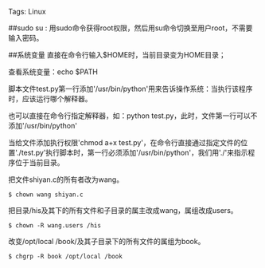 Tags: Linux

##sudo su :
用sudo命令获得root权限，然后用su命令切换至用户root，不需要输入密码。

##系统变量
直接在命令行输入$HOME时，当前目录变为HOME目录；

查看系统变量：echo $PATH

脚本文件test.py第一行添加'/usr/bin/python'用来告诉操作系统：当执行该程序时，应该运行哪个解释器。

也可以直接在命令行指定解释器，如：python test.py，此时，文件第一行可以不添加'/usr/bin/python'

当给文件添加执行权限'chmod a+x test.py'，在命令行直接通过指定文件的位置'./test.py'执行脚本时，第一行必须添加'/usr/bin/python'，我们用'./'来指示程序位于当前目录。

把文件shiyan.c的所有者改为wang。 
    
    $ chown wang shiyan.c 

把目录/his及其下的所有文件和子目录的属主改成wang，属组改成users。 
    
    $ chown -R wang.users /his 
    
改变/opt/local /book/及其子目录下的所有文件的属组为book。

    $ chgrp -R book /opt/local /book 


